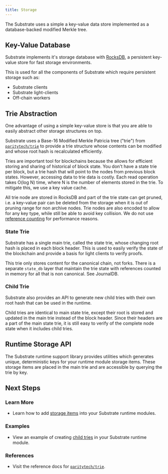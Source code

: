 ```yaml
---
title: Storage
---
```


The Substrate uses a simple a key-value data store implemented as a database-backed modified Merkle tree.

## Key-Value Database

Substrate implements it's storage database with [RocksDB](https://rocksdb.org/), a persistent key-value store for fast storage environments.

This is used for all the components of Substrate which require persistent storage such as:

* Substrate clients
* Substrate light-clients
* Off-chain workers

## Trie Abstraction

One advantage of using a simple key-value store is that you are able to easily abstract other storage structures on top.

Substrate uses a Base-16 Modified Merkle Patricia tree ("trie") from [`paritytech/trie`](https://github.com/paritytech/trie) to provide a trie structure whose contents can be modified and whose root hash is recalculated efficiently.

Tries are important tool for blockchains because the allows for efficient storing and sharing of historical of block state. You don't have a state trie per block, but a trie hash that will point to the nodes from previous block states. However, accessing data to trie data is costly. Each read operation takes O(log N) time, where N is the number of elements stored in the trie. To mitigate this, we use a key value cache.

All trie node are stored in RocksDB and part of the trie state can get pruned, i.e. a key-value pair can be deleted from the storage when it is out of pruning range for non archive nodes. Trie nodes are also encoded to allow for any key type, while still be able to avoid key collision. We do not use [reference counting](http://en.wikipedia.org/wiki/Reference_counting) for performance reasons.

### State Trie

Substrate has a single main trie, called the state trie, whose changing root hash is placed in each block header. This is used to easily verify the state of the blockchain and provide a basis for light clients to verify proofs.

This trie only stores content for the canonical chain, not forks. There is a separate `state_db` layer that maintain the trie state with references counted in memory for all that is non canonical. See JournalDB.

### Child Trie

Substrate also provides an API to generate new child tries with their own root hash that can be used in the runtime.

Child tries are identical to main state trie, except their root is stored and updated in the main trie instead of the block header. Since their headers are a part of the main state trie, it is still easy to verify of the complete node state when it includes child tries.

## Runtime Storage API

The Substrate runtime support library provides utilities which generates unique, deterministic keys for your runtime module storage items. These storage items are placed in the main trie and are accessible by querying the trie by key.

## Next Steps

### Learn More

* Learn how to add [storage items](development/module/storage.md) into your Substrate runtime modules.

### Examples

* View an example of creating [child tries]() in your Substrate runtime module.

### References

* Visit the reference docs for [`paritytech/trie`](https://substrate.dev/rustdocs/master/trie_db/trait.Trie.html).